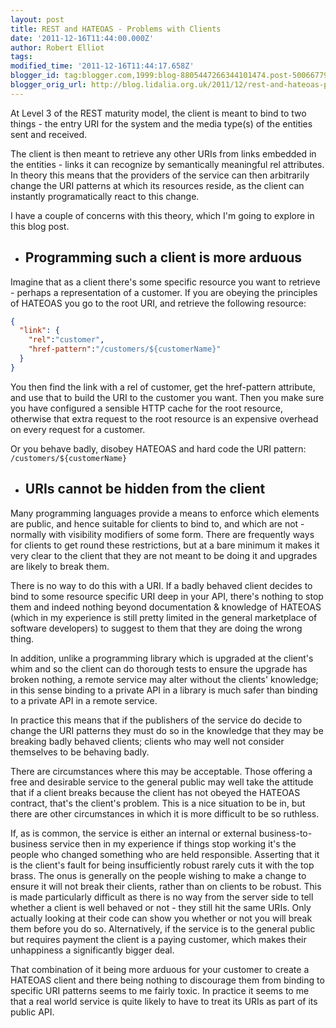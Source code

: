 ```yaml
---
layout: post
title: REST and HATEOAS - Problems with Clients
date: '2011-12-16T11:44:00.000Z'
author: Robert Elliot
tags: 
modified_time: '2011-12-16T11:44:17.658Z'
blogger_id: tag:blogger.com,1999:blog-8805447266344101474.post-5006677988217639440
blogger_orig_url: http://blog.lidalia.org.uk/2011/12/rest-and-hateoas-problems-with-clients.html
---
```


At Level 3 of the REST maturity model, the client is meant to bind to two things - the entry URI for the system and the media type(s) of the entities sent and received.

The client is then meant to retrieve any other URIs from links embedded in the entities - links it can recognize by semantically meaningful rel attributes. In theory this means that the providers of the service can then arbitrarily change the URI patterns at which its resources reside, as the client can instantly programatically react to this change.

I have a couple of concerns with this theory, which I'm going to explore in this blog post.

* ## Programming such a client is more arduous
Imagine that as a client there's some specific resource you want to retrieve - perhaps a representation of a customer. If you are obeying the principles of HATEOAS you go to the root URI, and retrieve the following resource:
```json
{
  "link": {
    "rel":"customer",
    "href-pattern":"/customers/${customerName}"
  }
}
```

You then find the link with a rel of customer, get the href-pattern attribute, and use that to build the URI to the customer you want. Then you make sure you have configured a sensible HTTP cache for the root resource, otherwise that extra request to the root resource is an expensive overhead on every request for a customer.

Or you behave badly, disobey HATEOAS and hard code the URI pattern: `/customers/${customerName}`


* ## URIs cannot be hidden from the client
Many programming languages provide a means to enforce which elements are public, and hence suitable for clients to bind to, and which are not - normally with visibility modifiers of some form. There are frequently ways for clients to get round these restrictions, but at a bare minimum it makes it very clear to the client that they are not meant to be doing it and upgrades are likely to break them.

There is no way to do this with a URI. If a badly behaved client decides to bind to some resource specific URI deep in your API, there's nothing to stop them and indeed nothing beyond documentation & knowledge of HATEOAS (which in my experience is still pretty limited in the general marketplace of software developers) to suggest to them that they are doing the wrong thing.

In addition, unlike a programming library which is upgraded at the client's whim and so the client can do thorough tests to ensure the upgrade has broken nothing, a remote service may alter without the clients' knowledge; in this sense binding to a private API in a library is much safer than binding to a private API in a remote service.

In practice this means that if the publishers of the service do decide to change the URI patterns they must do so in the knowledge that they may be breaking badly behaved clients; clients who may well not consider themselves to be behaving badly.

There are circumstances where this may be acceptable. Those offering a free and desirable service to the general public may well take the attitude that if a client breaks because the client has not obeyed the HATEOAS contract, that's the client's problem. This is a nice situation to be in, but there are other circumstances in which it is more difficult to be so ruthless.

If, as is common, the service is either an internal or external business-to-business service then in my experience if things stop working it's the people who changed something who are held responsible. Asserting that it is the client's fault for being insufficiently robust rarely cuts it with the top brass. The onus is generally on the people wishing to make a change to ensure it will not break their clients, rather than on clients to be robust. This is made particularly difficult as there is no way from the server side to tell whether a client is well behaved or not - they still hit the same URIs. Only actually looking at their code can show you whether or not you will break them before you do so. Alternatively, if the service is to the general public but requires payment the client is a paying customer, which makes their unhappiness a significantly bigger deal.

</li></ol>That combination of it being more arduous for your customer to create a HATEOAS client and there being nothing to discourage them from binding to specific URI patterns seems to me fairly toxic. In practice it seems to me that a real world service is quite likely to have to treat its URIs as part of its public API.


